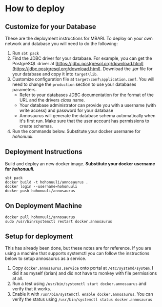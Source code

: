 # How to deploy

## Customize for your Database

These are the deployment instructions for MBARI. To deploy on your own network and database you will need to do the following:

1. Run `sbt pack`
2. Find the JDBC driver for your database. For example, you can get the PostgreSQL driver at [https://jdbc.postgresql.org/download.html](https://jdbc.postgresql.org/download.html). Download the _.jar_ file for your database and copy it into `target\lib`.
3. Customize configuration file at `target\conf\application.conf`. You will need to change the `production` section to use your databases parameters. 
    - Refer to your databases JDBC documentation for the format of the URL and the drivers _class_ name. 
    - Your database administrator can provide you with a username (with write access) and password for your database
    - Annosaurus will generate the database schema automatically when it's first run. Make sure that the user account has permissions to create schemas.
4. Run the commands below. Substitute your docker username for _hohonuuli_.    


## Deployment Instructions

Build and deploy an new docker image. __Substitute your docker username for _hohonuuli_.__

```
sbt pack
docker build -t hohonuuli/annosaurus .
docker login --username=hohonuuli
docker push hohonuuli/annosaurus
```

## On Deployment Machine

```
docker pull hohonuuli/annosaurus
sudo /usr/bin/systemctl restart docker.annosaurus
```

## Setup for deployment

This has already been done, but these notes are for reference. If you are using a machine that supports systemctl you can follow the instructions below to setup annosaurus as a service.

1. Copy `docker.annosaurus.service` onto portal at `/etc/systemd/system`. I did it as myself (brian) and did not have to monkey with file permissions at all.
2. Run a test using `/usr/bin/systemctl start docker.annosaurus` and verify that it works.
3. Enable it with `/usr/bin/systemctl enable docker.annosaurus`. You can verify the status using `/usr/bin/systemctl status docker.annosaurus`